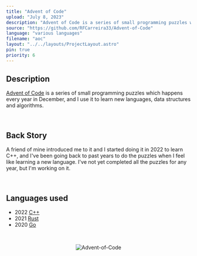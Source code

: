 ```yaml
---
title: "Advent of Code"
upload: "July 8, 2023"
description: "Advent of Code is a series of small programming puzzles which I use to learn new languages, data structures and algorithms."
source: "https://github.com/RFCarreira33/Advent-of-Code"
language: "various languages"
filename: "aoc"
layout: "../../layouts/ProjectLayout.astro"
pin: true
priority: 6
---
```


## Description

[Advent of Code](https://adventofcode.com/) is a series of small programming puzzles which happens every year in December, and I use it to learn new languages, data structures and algorithms. 

<br>

## Back Story

A friend of mine introduced me to it and I started doing it in 2022 to learn C++, and I've been going back to past years to do the puzzles when I feel like learning a new language. I've not yet completed all the puzzles for any year, but I'm working on it.

<br>

## Languages used

- 2022 [C++](https://pt.wikipedia.org/wiki/C%2B%2B)
- 2021 [Rust](https://www.rust-lang.org/)
- 2020 [Go](https://golang.org/)

<br>
<div align="center">

![Advent-of-Code](https://www.caphyon.ro/wp-content/uploads/2020/05/advent-code-1-1024x647.png)
</div>